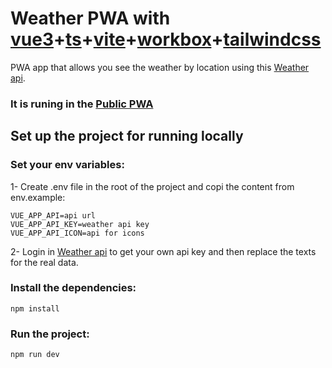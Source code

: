 # Weather PWA with [vue3](https://vuejs.org/)+[ts](https://www.typescriptlang.org/)+[vite](https://vitejs.dev/)+[workbox](https://developers.google.com/web/tools/workbox)+[tailwindcss](https://tailwindcss.com/)
PWA app that allows you see the weather by location using this [Weather api](https://openweathermap.org/api).

### It is runing in the [Public PWA](https://vigilant-goldwasser-5a356c.netlify.app/)

## Set up the project for running locally
### Set your env variables:
 1- Create .env file in the root of the project and copi the content from env.example:
```
VUE_APP_API=api url
VUE_APP_API_KEY=weather api key
VUE_APP_API_ICON=api for icons
```
 2- Login in [Weather api](https://openweathermap.org/api) to get your own api key and then replace the texts for the real data.
 
 ### Install the dependencies:
 ```
 npm install
 ```
 ### Run the project:
 ```
 npm run dev
 ```
